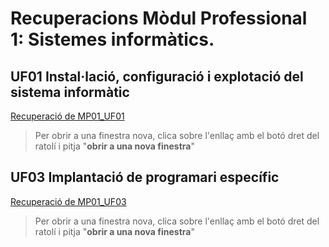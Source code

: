 # Recuperacions Mòdul Professional 1: Sistemes informàtics.

## UF01 Instal·lació, configuració i explotació del sistema informàtic
[Recuperació de MP01_UF01](recuperacio/MP01_UF01/README.md)
   > Per obrir a una finestra nova, clica sobre l'enllaç amb el botó dret del ratolí i pitja "**obrir a una nova finestra**"

## UF03 Implantació de programari específic
[Recuperació de MP01_UF03](recuperacio/MP01_UF03/README.md)
 > Per obrir a una finestra nova, clica sobre l'enllaç amb el botó dret del ratolí i pitja "**obrir a una nova finestra**"
